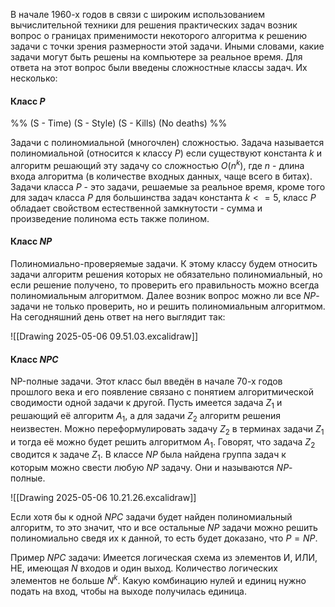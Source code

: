 В начале 1960-х годов в связи с широким использованием вычислительной техники для решения практических задач возник вопрос о границах применимости некоторого алгоритма к решению задачи с точки зрения размерности этой задачи. Иными словами, какие задачи могут быть решены на компьютере за реальное время. Для ответа на этот вопрос были введены сложностные классы задач. Их несколько:
#### Класс $P$
%%
(S - Time)
(S - Style)
(S - Kills)
(No deaths)
%%

Задачи с полиномиальной (многочлен) сложностью. Задача называется полиномиальной (относится к классу $P$) если существуют константа $k$ и алгоритм решающий эту задачу со сложностью $O(n^k)$, где $n$ - длина входа алгоритма (в количестве входных данных, чаще всего в битах). Задачи класса $P$ - это задачи, решаемые за реальное время, кроме того для задач класса $P$ для большинства задач константа $k <= 5$, класс $P$ обладает свойством естественной замкнутости - сумма и произведение полинома есть также полином.
#### Класс $NP$

Полиномиально-проверяемые задачи. К этому классу будем относить задачи алгоритм решения которых не обязательно полиномиальный, но если решение получено, то проверить его правильность можно всегда полиномиальным алгоритмом. Далее возник вопрос можно ли все $NP$-задачи не только проверить, но и решить полиномиальным алгоритмом. На сегодняшний день ответ на него выглядит так: 

![[Drawing 2025-05-06 09.51.03.excalidraw]]
#### Класс $NPC$

NP-полные задачи. Этот класс был введён в начале 70-х годов прошлого века и его появление связано с понятием алгоритмической сводимости одной задачи к другой.
Пусть имеется задача $Z_1$ и решающий её алгоритм $A_1$, а для задачи $Z_2$ алгоритм решения неизвестен. Можно переформулировать задачу $Z_2$ в терминах задачи $Z_1$ и тогда её можно будет решить алгоритмом $A_1$. Говорят, что задача $Z_2$ сводится к задаче $Z_1$. В классе $NP$ была найдена группа задач к которым можно свести любую $NP$ задачу. Они и называются $NP$-полные. 

![[Drawing 2025-05-06 10.21.26.excalidraw]]

Если хотя бы к одной $NPC$ задачи будет найден полиномиальный алгоритм, то это значит, что и все остальные $NP$ задачи можно решить полиномиально сведя их к данной, то есть будет доказано, что $P=NP$.

Пример $NPC$ задачи:
Имеется логическая схема из элементов И, ИЛИ, НЕ, имеющая $N$ входов и один выход. Количество логических элементов не больше $N^k$. Какую комбинацию нулей и единиц нужно подать на вход, чтобы на выходе получилась единица. 